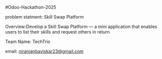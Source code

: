 
#Odoo-Hackathon-2025 

problem statment: Skill Swap Platform

Overview:Develop a Skill Swap Platform — a mini application that enables users to list their skills and request others in return

Team Name: TechTrio

email: niranjanbaviskar23@gmail.com

